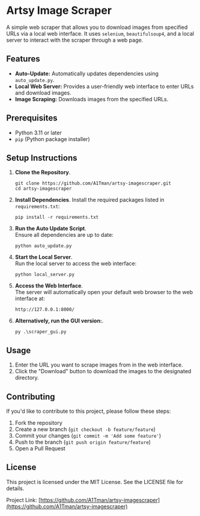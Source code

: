 # Artsy Image Scraper

A simple web scraper that allows you to download images from specified URLs via a local web interface. It uses `selenium`, `beautifulsoup4`, and a local server to interact with the scraper through a web page.

## Features

- **Auto-Update:** Automatically updates dependencies using `auto_update.py`.
- **Local Web Server:** Provides a user-friendly web interface to enter URLs and download images.
- **Image Scraping:** Downloads images from the specified URLs.

## Prerequisites

- Python 3.11 or later
- `pip` (Python package installer)

## Setup Instructions

1. **Clone the Repository**.
   ```
   git clone https://github.com/A1Tman/artsy-imagescraper.git
   cd artsy-imagescraper
   ```

2. **Install Dependencies**.
   Install the required packages listed in `requirements.txt`:
   ```
   pip install -r requirements.txt
   ```

3. **Run the Auto Update Script**.<br>
   Ensure all dependencies are up to date:
   ```
   python auto_update.py
   ```

4. **Start the Local Server**.<br>
   Run the local server to access the web interface:
   ```
   python local_server.py
   ```

5. **Access the Web Interface**.<br>
   The server will automatically open your default web browser to the web interface at:
   ```
   http://127.0.0.1:8000/
   ```

6. **Alternatively, run the GUI version:**.<br>
   ```
   py .\scraper_gui.py
   ```

## Usage

1. Enter the URL you want to scrape images from in the web interface.
2. Click the "Download" button to download the images to the designated directory.

## Contributing

If you'd like to contribute to this project, please follow these steps:

1. Fork the repository
2. Create a new branch (`git checkout -b feature/feature`)
3. Commit your changes (`git commit -m 'Add some feature'`)
4. Push to the branch (`git push origin feature/feature`)
5. Open a Pull Request

## License
This project is licensed under the MIT License. See the LICENSE file for details.

Project Link: [https://github.com/A1Tman/artsy-imagescraper](https://github.com/A1Tman/artsy-imagescraper)
